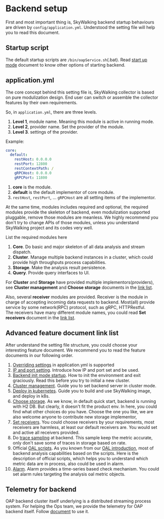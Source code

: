 # Backend setup

First and most important thing is, SkyWalking backend startup behaviours are driven by `config/application.yml`.
Understood the setting file will help you to read this document.

## Startup script

The default startup scripts are `/bin/oapService.sh`(.bat). Read [start up mode](backend-start-up-mode.md) document to
know other options of starting backend.

## application.yml

The core concept behind this setting file is, SkyWalking collector is based on pure modulization design. End user can
switch or assemble the collector features by their own requirements.

So, in `application.yml`, there are three levels.

1. **Level 1**, module name. Meaning this module is active in running mode.
1. **Level 2**, provider name. Set the provider of the module.
1. **Level 3**. settings of the provider.

Example:

```yaml
core:
  default:
    restHost: 0.0.0.0
    restPort: 12800
    restContextPath: /
    gRPCHost: 0.0.0.0
    gRPCPort: 11800
```

1. **core** is the module.
1. **default** is the default implementor of core module.
1. `restHost`, `restPort`, ... `gRPCHost` are all setting items of the implementor.

At the same time, modules includes required and optional, the required modules provide the skeleton of backend, even
modulization supported pluggable, remove those modules are meanless. We highly recommend you don't try to change APIs of
those modules, unless you understand SkyWalking project and its codes very well.

List the required modules here

1. **Core**. Do basic and major skeleton of all data analysis and stream dispatch.
1. **Cluster**. Manage multiple backend instances in a cluster, which could provide high throughputs process
   capabilities.
1. **Storage**. Make the analysis result persistence.
1. **Query**. Provide query interfaces to UI.

For **Cluster** and **Storage** have provided multiple implementors(providers), see **Cluster management**
and **Choose storage** documents in the [link list](#advanced-feature-document-link-list).

Also, several **receiver** modules are provided. Receiver is the module in charge of accepting incoming data requests to
backend. Most(all) provide service by some network(RPC) protocol, such as gRPC, HTTPRestful.  
The receivers have many different module names, you could read **Set receivers** document in
the [link list](#advanced-feature-document-link-list).

## Advanced feature document link list

After understand the setting file structure, you could choose your interesting feature document. We recommend you to
read the feature documents in our following order.

1. [Overriding settings](backend-setting-override.md) in application.yml is supported
1. [IP and port setting](backend-ip-port.md). Introduce how IP and port set and be used.
1. [Backend init mode startup](backend-init-mode.md). How to init the environment and exit graciously. Read this before
   you try to initial a new cluster.
1. [Cluster management](backend-cluster.md). Guide you to set backend server in cluster mode.
1. [Deploy in kubernetes](backend-k8s.md). Guide you to build and use SkyWalking image, and deploy in k8s.
1. [Choose storage](backend-storage.md). As we know, in default quick start, backend is running with H2 DB. But clearly,
   it doesn't fit the product env. In here, you could find what other choices do you have. Choose the one you like, we
   are also welcome anyone to contribute new storage implementor,
1. [Set receivers](backend-receivers.md). You could choose receivers by your requirements, most receivers are harmless,
   at least our default receivers are. You would set and active all receivers provided.
1. Do [trace sampling](trace-sampling.md) at backend. This sample keep the metric accurate, only don't save some of
   traces in storage based on rate.
1. Official [OAL scripts](../../guides/backend-oal-scripts.md). As you known from
   our [OAL introduction](../../concepts-and-designs/oal.md), most of backend analysis capabilities based on the
   scripts. Here is the description of official scripts, which helps you to understand which metric data are in process,
   also could be used in alarm.
1. [Alarm](backend-alarm.md). Alarm provides a time-series based check mechanism. You could set alarm rules targeting
   the analysis oal metric objects.

## Telemetry for backend

OAP backend cluster itself underlying is a distributed streaming process system. For helping the Ops team, we provide
the telemetry for OAP backend itself. Follow [document](backend-telemetry.md) to use it.
